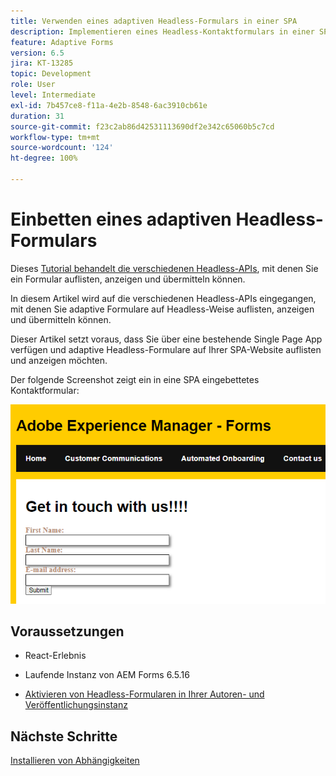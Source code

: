 ```yaml
---
title: Verwenden eines adaptiven Headless-Formulars in einer SPA
description: Implementieren eines Headless-Kontaktformulars in einer SPA
feature: Adaptive Forms
version: 6.5
jira: KT-13285
topic: Development
role: User
level: Intermediate
exl-id: 7b457ce8-f11a-4e2b-8548-6ac3910cb61e
duration: 31
source-git-commit: f23c2ab86d42531113690df2e342c65060b5c7cd
workflow-type: tm+mt
source-wordcount: '124'
ht-degree: 100%

---
```


# Einbetten eines adaptiven Headless-Formulars 

Dieses [Tutorial behandelt die verschiedenen Headless-APIs](https://opensource.adobe.com/aem-forms-af-runtime/api/#section/Introduction), mit denen Sie ein Formular auflisten, anzeigen und übermitteln können.

In diesem Artikel wird auf die verschiedenen Headless-APIs eingegangen, mit denen Sie adaptive Formulare auf Headless-Weise auflisten, anzeigen und übermitteln können.

Dieser Artikel setzt voraus, dass Sie über eine bestehende Single Page App verfügen und adaptive Headless-Formulare auf Ihrer SPA-Website auflisten und anzeigen möchten.

Der folgende Screenshot zeigt ein in eine SPA eingebettetes Kontaktformular:

![Kontaktformular](./assets/contact-us-form.png)

## Voraussetzungen

* React-Erlebnis

* Laufende Instanz von AEM Forms 6.5.16

* [Aktivieren von Headless-Formularen in Ihrer Autoren- und Veröffentlichungsinstanz](https://experienceleague.adobe.com/docs/experience-manager-headless-adaptive-forms/using/quick-setup/enable-headless-adaptive-forms-and-core-components.html?lang=de)

## Nächste Schritte

[Installieren von Abhängigkeiten](./install-af-react-libraries.md)
